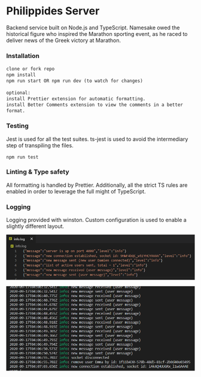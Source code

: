 # Philippides Server
Backend service built on Node.js and TypeScript. Namesake owed the historical figure who inspired the Marathon sporting event, as he raced to deliver news of the Greek victory at Marathon.

### Installation
```
clone or fork repo
npm install
npm run start OR npm run dev (to watch for changes)

optional:
install Prettier extension for automatic formatting.
install Better Comments extension to view the comments in a better format.
```

### Testing
Jest is used for all the test suites. ts-jest is used to avoid the intermediary step of transpiling the files.
```
npm run test
```

### Linting & Type safety
All formatting is handled by Prettier. Additionally, all the strict TS rules are enabled in order to leverage the full might of TypeScript.

### Logging
Logging provided with winston. Custom configuration is used to enable a slightly different layout.

![Alt text](/screenshots/log-print.PNG?raw=true "Log print")

![Alt text](/screenshots/log-console.PNG?raw=true "Log console")